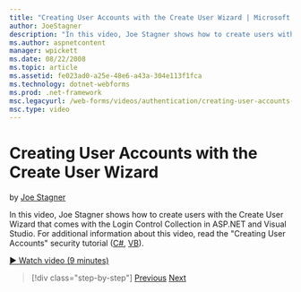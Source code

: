 ```yaml
---
title: "Creating User Accounts with the Create User Wizard | Microsoft Docs"
author: JoeStagner
description: "In this video, Joe Stagner shows how to create users with the Create User Wizard that comes with the Login Control Collection in ASP.NET and Visual Studio. F..."
ms.author: aspnetcontent
manager: wpickett
ms.date: 08/22/2008
ms.topic: article
ms.assetid: fe023ad0-a25e-48e6-a43a-304e113f1fca
ms.technology: dotnet-webforms
ms.prod: .net-framework
msc.legacyurl: /web-forms/videos/authentication/creating-user-accounts-with-the-create-user-wizard
msc.type: video
---
```

Creating User Accounts with the Create User Wizard
====================
by [Joe Stagner](https://github.com/JoeStagner)

In this video, Joe Stagner shows how to create users with the Create User Wizard that comes with the Login Control Collection in ASP.NET and Visual Studio. For additional information about this video, read the "Creating User Accounts" security tutorial ([C#](../../overview/older-versions-security/membership/creating-user-accounts-cs.md), [VB](../../overview/older-versions-security/membership/creating-user-accounts-vb.md)).

[&#9654; Watch video (9 minutes)](https://channel9.msdn.com/Blogs/ASP-NET-Site-Videos/creating-user-accounts-with-the-create-user-wizard)

>[!div class="step-by-step"]
[Previous](changing-membership-settings-in-the-default-membership-schema.md)
[Next](creating-user-accounts-programmatically.md)